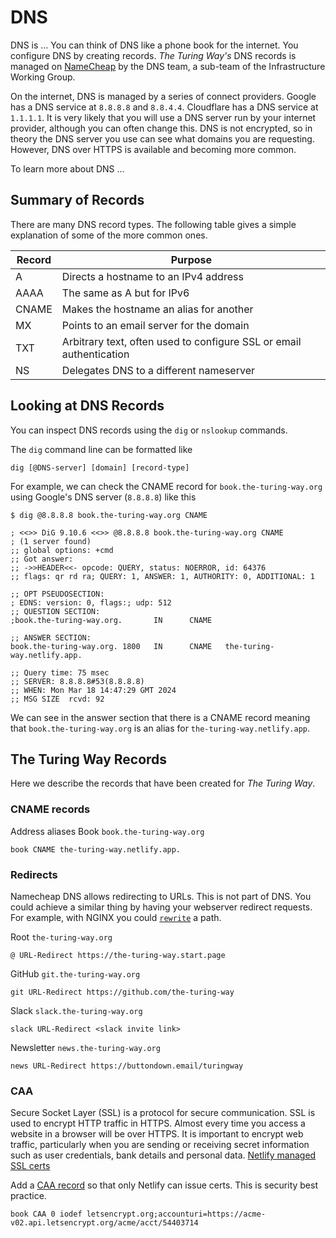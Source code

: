 # DNS

DNS is …
You can think of DNS like a phone book for the internet.
You configure DNS by creating records.
_The Turing Way's_ DNS records is managed on [NameCheap](https://namecheap.com) by the DNS team, a sub-team of the Infrastructure Working Group.

On the internet, DNS is managed by a series of connect providers.
Google has a DNS service at `8.8.8.8` and `8.8.4.4`.
Cloudflare has a DNS service at `1.1.1.1`.
It is very likely that you will use a DNS server run by your internet provider, although you can often change this.
DNS is not encrypted, so in theory the DNS server you use can see what domains you are requesting.
However, DNS over HTTPS is available and becoming more common.

To learn more about DNS …

## Summary of Records

There are many DNS record types.
The following table gives a simple explanation of some of the more common ones.

| Record | Purpose                                                             |
|--------|---------------------------------------------------------------------|
| A      | Directs a hostname to an IPv4 address                               |
| AAAA   | The same as A but for IPv6                                          |
| CNAME  | Makes the hostname an alias for another                             |
| MX     | Points to an email server for the domain                            |
| TXT    | Arbitrary text, often used to configure SSL or email authentication |
| NS     | Delegates DNS to a different nameserver                             |

## Looking at DNS Records

You can inspect DNS records using the `dig` or `nslookup` commands.

The `dig` command line can be formatted like

```console
dig [@DNS-server] [domain] [record-type]
```

For example, we can check the CNAME record for `book.the-turing-way.org` using Google's DNS server (`8.8.8.8`) like this

```console
$ dig @8.8.8.8 book.the-turing-way.org CNAME

; <<>> DiG 9.10.6 <<>> @8.8.8.8 book.the-turing-way.org CNAME
; (1 server found)
;; global options: +cmd
;; Got answer:
;; ->>HEADER<<- opcode: QUERY, status: NOERROR, id: 64376
;; flags: qr rd ra; QUERY: 1, ANSWER: 1, AUTHORITY: 0, ADDITIONAL: 1

;; OPT PSEUDOSECTION:
; EDNS: version: 0, flags:; udp: 512
;; QUESTION SECTION:
;book.the-turing-way.org.       IN      CNAME

;; ANSWER SECTION:
book.the-turing-way.org. 1800   IN      CNAME   the-turing-way.netlify.app.

;; Query time: 75 msec
;; SERVER: 8.8.8.8#53(8.8.8.8)
;; WHEN: Mon Mar 18 14:47:29 GMT 2024
;; MSG SIZE  rcvd: 92

```

We can see in the answer section that there is a CNAME record meaning that `book.the-turing-way.org` is an alias for `the-turing-way.netlify.app`.

## The Turing Way Records

Here we describe the records that have been created for _The Turing Way_.

### CNAME records

Address aliases
Book `book.the-turing-way.org`

`book CNAME the-turing-way.netlify.app.`

### Redirects

Namecheap DNS allows redirecting to URLs.
This is not part of DNS.
You could achieve a similar thing by having your webserver redirect requests.
For example, with NGINX you could [`rewrite`](https://nginx.org/en/docs/http/ngx_http_rewrite_module.html) a path.

Root `the-turing-way.org`

`@ URL-Redirect https://the-turing-way.start.page`

GitHub `git.the-turing-way.org`

`git URL-Redirect https://github.com/the-turing-way`

Slack `slack.the-turing-way.org`

`slack URL-Redirect <slack invite link>`

Newsletter `news.the-turing-way.org`

`news URL-Redirect https://buttondown.email/turingway`

### CAA

Secure Socket Layer (SSL) is a protocol for secure communication.
SSL is used to encrypt HTTP traffic in HTTPS.
Almost every time you access a website in a browser will be over HTTPS.
It is important to encrypt web traffic, particularly when you are sending or receiving secret information such as user credentials, bank details and personal data.
[Netlify managed SSL certs](https://docs.netlify.com/domains-https/https-ssl/#netlify-managed-certificates)

Add a [CAA record](https://letsencrypt.org/docs/caa/) so that only Netlify can issue certs.
This is security best practice.

`book CAA 0 iodef letsencrypt.org;accounturi=https://acme-v02.api.letsencrypt.org/acme/acct/54403714`
